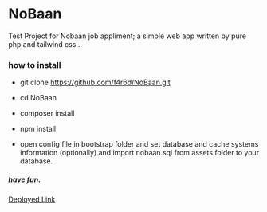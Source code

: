 # NoBaan
Test Project for Nobaan job appliment; a simple web app written by pure php and tailwind css..

### how to install

- git clone https://github.com/f4r6d/NoBaan.git
- cd NoBaan
- composer install
- npm install

- open config file in bootstrap folder and set database and cache systems information (optionally) and import nobaan.sql from assets folder to your database.

##### have fun.

[Deployed Link](http://farshiid.freehost.io)
